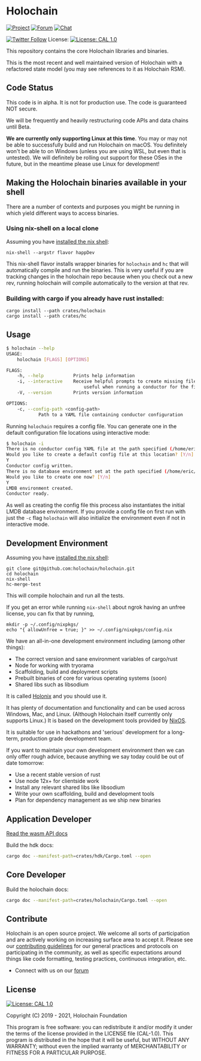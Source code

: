 # Holochain

[![Project](https://img.shields.io/badge/project-holochain-blue.svg?style=flat-square)](http://holochain.org/)
[![Forum](https://img.shields.io/badge/chat-forum%2eholochain%2enet-blue.svg?style=flat-square)](https://forum.holochain.org)
[![Chat](https://img.shields.io/badge/chat-chat%2eholochain%2enet-blue.svg?style=flat-square)](https://chat.holochain.org)

[![Twitter Follow](https://img.shields.io/twitter/follow/holochain.svg?style=social&label=Follow)](https://twitter.com/holochain)
License: [![License: CAL 1.0](https://img.shields.io/badge/License-CAL%201.0-blue.svg)](https://github.com/holochain/cryptographic-autonomy-license)

This repository contains the core Holochain libraries and binaries.

This is the most recent and well maintained version of Holochain with a refactored state model (you may see references to it as Holochain RSM).

## Code Status

This code is in alpha. It is not for production use. The code is guaranteed NOT secure.

We will be frequently and heavily restructuring code APIs and data chains until Beta.

**We are currently only supporting Linux at this time**. You may or may not be able to successfully build and run Holochain on macOS. You definitely won't be able to on Windows (unless you are using WSL, but even that is untested). We will definitely be rolling out support for these OSes in the future, but in the meantime please use Linux for development!

## Making the Holochain binaries available in your shell
There are a number of contexts and purposes you might be running in which yield different ways to access binaries.


### Using nix-shell on a local clone
Assuming you have [installed the nix shell](https://nixos.wiki/wiki/Nix_Installation_Guide):

```
nix-shell --argstr flavor happDev
```

This nix-shell flavor installs wrapper binaries for `holochain` and `hc` that will automatically compile and run the binaries.  This is very useful if you are tracking changes in the holochain repo because when you check out a new rev, running holochain will compile automatically to the version at that rev.

### Building with cargo if you already have rust installed:
```
cargo install --path crates/holochain
cargo install --path crates/hc
```
## Usage

``` bash
$ holochain --help
USAGE:
    holochain [FLAGS] [OPTIONS]

FLAGS:
    -h, --help           Prints help information
    -i, --interactive    Receive helpful prompts to create missing files and directories,
                             useful when running a conductor for the first time
    -V, --version        Prints version information

OPTIONS:
    -c, --config-path <config-path>
            Path to a YAML file containing conductor configuration
```

Running `holochain` requires a config file.  You can generate one in the default configuration file locations using interactive mode:

``` bash
$ holochain -i
There is no conductor config YAML file at the path specified (/home/eric/.config/holochain/conductor-config.yml)
Would you like to create a default config file at this location? [Y/n]
Y
Conductor config written.
There is no database environment set at the path specified (/home/eric/.local/share/holochain/databases)
Would you like to create one now? [Y/n]
Y
LMDB environment created.
Conductor ready.
```

As well as creating the config file this process also instantiates the initial LMDB database environment.   If you provide a config file on first run with just the `-c` flag `holochain` will also initialize the environment even if not in interactive mode.

## Development Environment

Assuming you have [installed the nix shell](https://nixos.wiki/wiki/Nix_Installation_Guide):

```
git clone git@github.com:holochain/holochain.git
cd holochain
nix-shell
hc-merge-test
```

This will compile holochain and run all the tests.

If you get an error while running `nix-shell` about ngrok having an unfree license, you can fix that by running,

```
mkdir -p ~/.config/nixpkgs/
echo "{ allowUnfree = true; }" >> ~/.config/nixpkgs/config.nix
```

We have an all-in-one development environment including (among other things):

- The correct version and sane environment variables of cargo/rust
- Node for working with tryorama
- Scaffolding, build and deployment scripts
- Prebuilt binaries of core for various operating systems (soon)
- Shared libs such as libsodium

It is called [Holonix](https://github.com/holochain/holonix) and you should use it.

It has plenty of documentation and functionality and can be used across Windows, Mac, and Linux.
(Although Holochain itself currently only supports Linux.)
It is based on the development tools provided by [NixOS](http://nixos.org/).

It is suitable for use in hackathons and 'serious' development for a long-term,
production grade development team.

If you want to maintain your own development environment then we can only offer
rough advice, because anything we say today could be out of date tomorrow:

- Use a recent stable version of rust
- Use node 12x+ for clientside work
- Install any relevant shared libs like libsodium
- Write your own scaffolding, build and development tools
- Plan for dependency management as we ship new binaries

## Application Developer

[Read the wasm API docs](./crates/hdk/README.md)

Build the hdk docs:
```bash
cargo doc --manifest-path=crates/hdk/Cargo.toml --open
```

## Core Developer

Build the holochain docs:
```bash
cargo doc --manifest-path=crates/holochain/Cargo.toml --open
```

## Contribute
Holochain is an open source project.  We welcome all sorts of participation and are actively working on increasing surface area to accept it.  Please see our [contributing guidelines](/CONTRIBUTING.md) for our general practices and protocols on participating in the community, as well as specific expectations around things like code formatting, testing practices, continuous integration, etc.

* Connect with us on our [forum](https://forum.holochain.org)

## License
 [![License: CAL 1.0](https://img.shields.io/badge/License-CAL%201.0-blue.svg)](https://github.com/holochain/cryptographic-autonomy-license)

Copyright (C) 2019 - 2021, Holochain Foundation

This program is free software: you can redistribute it and/or modify it under the terms of the license
provided in the LICENSE file (CAL-1.0).  This program is distributed in the hope that it will be useful,
but WITHOUT ANY WARRANTY; without even the implied warranty of MERCHANTABILITY or FITNESS FOR A PARTICULAR
PURPOSE.
